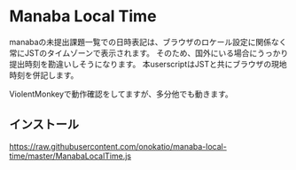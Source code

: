 # Manaba Local Time

manabaの未提出課題一覧での日時表記は、ブラウザのロケール設定に関係なく常にJSTのタイムゾーンで表示されます。
そのため、国外にいる場合にうっかり提出時刻を勘違いしそうになります。
本userscriptはJSTと共にブラウザの現地時刻を併記します。

ViolentMonkeyで動作確認をしてますが、多分他でも動きます。

## インストール

https://raw.githubusercontent.com/onokatio/manaba-local-time/master/ManabaLocalTime.js

